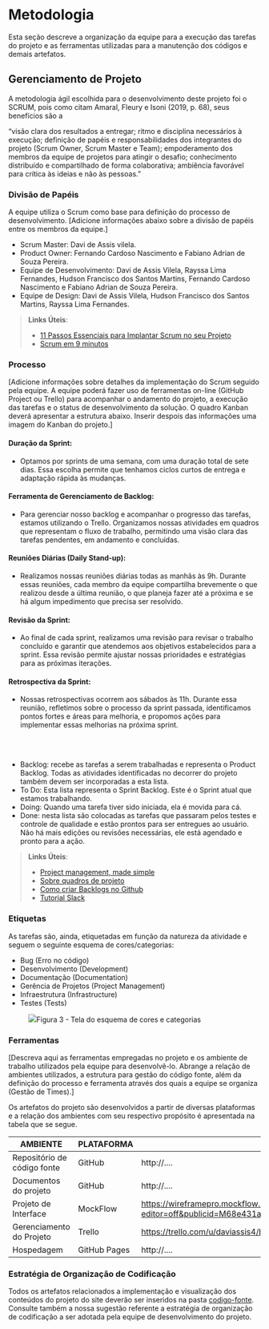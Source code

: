 
# Metodologia

Esta seção descreve a organização da equipe para a execução das tarefas do projeto e as ferramentas utilizadas para a manutenção dos códigos e demais artefatos.


## Gerenciamento de Projeto
A metodologia ágil escolhida para o desenvolvimento deste projeto foi o SCRUM, pois como citam Amaral, Fleury e Isoni (2019, p. 68), seus benefícios são a

“visão clara dos resultados a entregar; ritmo e disciplina necessários à execução; definição de papéis e responsabilidades dos integrantes do projeto (Scrum Owner, Scrum Master e Team); empoderamento dos membros da equipe de projetos para atingir o desafio; conhecimento distribuído e compartilhado de forma colaborativa; ambiência favorável para crítica às ideias e não às pessoas.”

### Divisão de Papéis

A equipe utiliza o Scrum como base para definição do processo de desenvolvimento.
[Adicione informações abaixo sobre a divisão de papéis entre os membros da equipe.]
- Scrum Master: Davi de Assis vilela.
- Product Owner: Fernando Cardoso Nascimento e Fabiano Adrian de Souza Pereira.
- Equipe de Desenvolvimento: Davi de Assis Vilela, Rayssa Lima Fernandes, Hudson Francisco dos Santos Martins, Fernando Cardoso Nascimento e Fabiano Adrian de Souza Pereira.
- Equipe de Design: Davi de Assis Vilela, Hudson Francisco dos Santos Martins, Rayssa Lima Fernandes.

> **Links Úteis**:
> - [11 Passos Essenciais para Implantar Scrum no seu 
> Projeto](https://mindmaster.com.br/scrum-11-passos/)
> - [Scrum em 9 minutos](https://www.youtube.com/watch?v=XfvQWnRgxG0)

### Processo

[Adicione informações sobre detalhes da implementação do Scrum seguido pela equipe. A equipe poderá fazer uso de ferramentas on-line (GitHub Project ou Trello) para acompanhar o andamento do projeto, a execução das tarefas e o status de desenvolvimento da solução. O quadro Kanban deverá apresentar a estrutura abaixo. Inserir despois das informações uma imagem do Kanban do projeto.]


#### Duração da Sprint:
- Optamos por sprints de uma semana, com uma duração total de sete dias. Essa escolha permite que tenhamos ciclos curtos de entrega e adaptação rápida às mudanças.

#### Ferramenta de Gerenciamento de Backlog:
- Para gerenciar nosso backlog e acompanhar o progresso das tarefas, estamos utilizando o Trello. Organizamos nossas atividades em quadros que representam o fluxo de trabalho, permitindo uma visão clara das tarefas pendentes, em andamento e concluídas.

#### Reuniões Diárias (Daily Stand-up):
- Realizamos nossas reuniões diárias todas as manhãs às 9h. Durante essas reuniões, cada membro da equipe compartilha brevemente o que realizou desde a última reunião, o que planeja fazer até a próxima e se há algum impedimento que precisa ser resolvido.

#### Revisão da Sprint:
- Ao final de cada sprint, realizamos uma revisão para revisar o trabalho concluído e garantir que atendemos aos objetivos estabelecidos para a sprint. Essa revisão permite ajustar nossas prioridades e estratégias para as próximas iterações.

#### Retrospectiva da Sprint:
- Nossas retrospectivas ocorrem aos sábados às 11h. Durante essa reunião, refletimos sobre o processo da sprint passada, identificamos pontos fortes e áreas para melhoria, e propomos ações para implementar essas melhorias na próxima sprint.

<br> <br>

- Backlog: recebe as tarefas a serem trabalhadas e representa o Product Backlog. Todas as atividades identificadas no decorrer do projeto também devem ser incorporadas a esta lista. 
- To Do: Esta lista representa o Sprint Backlog. Este é o Sprint atual que estamos trabalhando. 
- Doing: Quando uma tarefa tiver sido iniciada, ela é movida para cá. 
- Done: nesta lista são colocadas as tarefas que passaram pelos testes e controle de qualidade e estão prontos para ser entregues ao usuário. Não há mais edições ou revisões necessárias, ele está agendado e pronto para a ação.

> **Links Úteis**:
> - [Project management, made simple](https://github.com/features/project-management/)
> - [Sobre quadros de projeto](https://docs.github.com/pt/github/managing-your-work-on-github/about-project-boards)
> - [Como criar Backlogs no Github](https://www.youtube.com/watch?v=RXEy6CFu9Hk)
> - [Tutorial Slack](https://slack.com/intl/en-br/)


### Etiquetas
<p>As tarefas são, ainda, etiquetadas em função da natureza da atividade e seguem o seguinte esquema de cores/categorias:</p>

<ul>
  <li>Bug (Erro no código)</li>
  <li>Desenvolvimento (Development)</li>
  <li>Documentação (Documentation)</li>
  <li>Gerência de Projetos (Project Management)</li>
  <li>Infraestrutura (Infrastructure)</li>
  <li>Testes (Tests)</li>
</ul>

<figure> 
  <img src="https://user-images.githubusercontent.com/100447878/164068979-9eed46e1-9b44-461e-ab88-c2388e6767a1.png"
    <figcaption>Figura 3 - Tela do esquema de cores e categorias</figcaption>
</figure> 
  
### Ferramentas

[Descreva aqui as ferramentas empregadas no projeto e os ambiente de trabalho utilizados pela  equipe para desenvolvê-lo. Abrange a relação de ambientes utilizados, a estrutura para gestão do código fonte, além da definição do processo e ferramenta através dos quais a equipe se organiza (Gestão de Times).]

Os artefatos do projeto são desenvolvidos a partir de diversas plataformas e a relação dos ambientes com seu respectivo propósito é apresentada na tabela que se segue.

| AMBIENTE                            | PLATAFORMA                         | LINK DE ACESSO                         |
|-------------------------------------|------------------------------------|----------------------------------------|
| Repositório de código fonte         | GitHub                             | http://....                            |
| Documentos do projeto               | GitHub                             | http://....                            |
| Projeto de Interface                | MockFlow                              |https://wireframepro.mockflow.com/editor.jsp?editor=off&publicid=M68e431a7ab86229c3f3c85030700a7381712095068431&projectid=MAeiYPXgQpb&perm=Owner&space=MgdP7yIEDh#/page/fb7d2971bd5a46a7a9b201c4526dbed2) |
| Gerenciamento do Projeto            | Trello                   | https://trello.com/u/daviassis4/boards |
| Hospedagem                          | GitHub Pages                       | http://....                            |


### Estratégia de Organização de Codificação 

Todos os artefatos relacionados a implementação e visualização dos conteúdos do projeto do site deverão ser inseridos na pasta [codigo-fonte](http://https://github.com/ICEI-PUC-Minas-PMV-ADS/WebApplicationProject-Template-v2/tree/main/codigo-fonte). Consulte também a nossa sugestão referente a estratégia de organização de codificação a ser adotada pela equipe de desenvolvimento do projeto.
